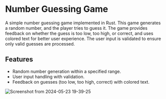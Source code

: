 
# Number Guessing Game
A simple number guessing game implemented in Rust. This game generates a random number, and the player tries to guess it. The game provides feedback on whether the guess is too low, too high, or correct, and uses colored text for better user experience. The user input is validated to ensure only valid guesses are processed.

## Features
- Random number generation within a specified range.
- User input handling with validation.
- Feedback on guesses (too low, too high, correct) with colored text.

![Screenshot from 2024-05-23 19-39-25](https://github.com/Akash5307/Number-Guessing-Game/assets/115076719/cb1c5b6f-e419-45e5-a47c-3c626a4d1ed7)
